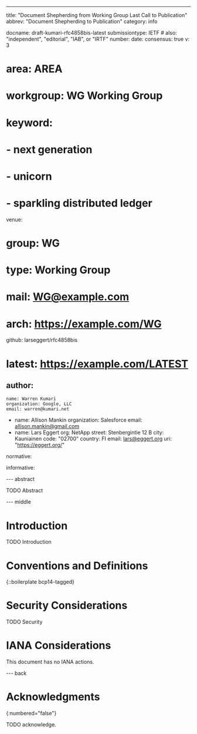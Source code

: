 ---

title: "Document Shepherding from Working Group Last Call to Publication"
abbrev: "Document Shepherding to Publication"
category: info

docname: draft-kumari-rfc4858bis-latest
submissiontype: IETF  # also: "independent", "editorial", "IAB", or "IRTF"
number:
date:
consensus: true
v: 3
# area: AREA
# workgroup: WG Working Group
# keyword:
#  - next generation
#  - unicorn
#  - sparkling distributed ledger
venue:
  # group: WG
  # type: Working Group
  # mail: WG@example.com
  # arch: https://example.com/WG
  github: larseggert/rfc4858bis
  # latest: https://example.com/LATEST

author:
  -
    name: Warren Kumari
    organization: Google, LLC
    email: warren@kumari.net
  -
    name: Allison Mankin
    organization: Salesforce
    email: allison.mankin@gmail.com
-
  name: Lars Eggert
  org: NetApp
  street: Stenbergintie 12 B
  city: Kauniainen
  code: "02700"
  country: FI
  email: lars@eggert.org
  uri: "https://eggert.org/"

normative:

informative:

--- abstract

TODO Abstract

--- middle

# Introduction

TODO Introduction

# Conventions and Definitions

{::boilerplate bcp14-tagged}

# Security Considerations

TODO Security

# IANA Considerations

This document has no IANA actions.

--- back

# Acknowledgments
{:numbered="false"}

TODO acknowledge.
